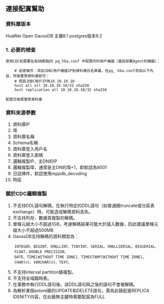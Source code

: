 ## **連接配寘幫助**
### 資料庫版本
  HuaWei Open GaussDB 主備8.1 postgres版本9.2
### **1. 必要的檢查**
    使用CDC前需要在各DN節點的 pg_hba.conf 中配寘你的用戶機器（當前部署Agent的機器）：
```text
    # 前提條件：添加JDBC用戶機器IP到資料庫白名單裏，在pg_ hba.conf添加以下內容，然後重啓資料庫即可：
    # 假設JDBC用戶IP為10.10.10.10
    host all all 10.10.10.10/32 sha256
    host replication all 10.10.10.10/32 sha256
```
    配寘完後需重啓資料庫
### 資料來源參數
1. 資料庫IP
2. 埠
3. 資料庫名稱
4. Schema名稱
5. 資料庫登入用戶名
6. 資料庫登入密碼
7. 邏輯複製IP，主DN的IP
8. 邏輯複製埠，通常是主DN的埠+1，即默認為8001
9. 日誌挿件，默認使用mppdb_decoding
10. 時區

    
    
### 關於CDC邏輯複製
1. 不支持DDL語句解碼，在執行特定的DDL語句（如普通錶truncate或分區表exchange）時，可能造成解碼資料丟失。
2. 不支持列存、數據頁複製的解碼。
3. 單條元組大小不超過1GB，考慮解碼結果可能大於插入數據，囙此建議單條元組大小不超過500MB
4. GaussDB支持解碼的資料類型為：
```text
    INTEGER、BIGINT、SMALLINT、TINYINT、SERIAL、SMALLSERIAL、BIGSERIAL、
    FLOAT、DOUBLE PRECISION、
    DATE、TIME[WITHOUT TIME ZONE]、TIMESTAMP[WITHOUT TIME ZONE]、
    CHAR(n)、VARCHAR(n)、TEXT。
```
5. 不支持interval partition錶複製。
6. 不支持全域臨時表。
7. 在事務中執行DDL語句後，該DDL語句與之後的語句不會被解碼。
8. 為解析某個astore錶的UPDATE和DELETE語句，需為此錶配寘REPLICA IDENITY内容，在此錶無主鍵時需要配寘為FULL